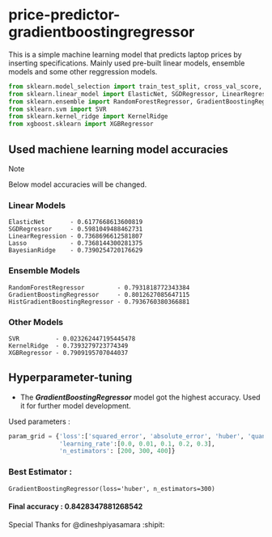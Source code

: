 # price-predictor-gradientboostingregressor

This is a simple machine learning model that predicts laptop prices by inserting specifications. Mainly used pre-built linear models, ensemble models and some other reggression models. 

```python
from sklearn.model_selection import train_test_split, cross_val_score, GridSearchCV
from sklearn.linear_model import ElasticNet, SGDRegressor, LinearRegression, Lasso, BayesianRidge
from sklearn.ensemble import RandomForestRegressor, GradientBoostingRegressor, HistGradientBoostingRegressor
from sklearn.svm import SVR
from sklearn.kernel_ridge import KernelRidge
from xgboost.sklearn import XGBRegressor
```

## Used machiene learning model accuracies

> [!NOTE]
> Below model accuracies will be changed.

### Linear Models
```
ElasticNet       - 0.6177668613600819
SGDRegressor     - 0.5981049488462731
LinearRegression - 0.7368696612581807
Lasso            - 0.7368144300281375
BayesianRidge    - 0.7390254720176629
```

### Ensemble Models
```
RandomForestRegressor         - 0.7931818772343384
GradientBoostingRegressor     - 0.8012627085647115
HistGradientBoostingRegressor - 0.7936760380366881
```

### Other Models
```
SVR          - 0.023262447195445478
KernelRidge  - 0.7393279723774349
XGBRegressor - 0.7909195707044037
```

## Hyperparameter-tuning

- The ***GradientBoostingRegressor*** model got the highest accuracy. Used it for further model development.

Used parameters :
```python
param_grid = {'loss':['squared_error', 'absolute_error', 'huber', 'quantile'],
              'learning_rate':[0.0, 0.01, 0.1, 0.2, 0.3],
              'n_estimators': [200, 300, 400]}
```

### Best Estimator :
```
GradientBoostingRegressor(loss='huber', n_estimators=300)
```
#### Final accuracy : 0.8428347881268542 

Special Thanks for @dineshpiyasamara :shipit: 
